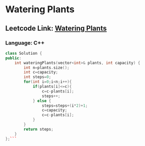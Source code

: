 # Watering Plants

## Leetcode Link: [Watering Plants](https://leetcode.com/problems/watering-plants/)
### Language: C++

```cpp
class Solution {
public:
    int wateringPlants(vector<int>& plants, int capacity) {
        int n=plants.size();
        int c=capacity;
        int steps=0;
        for(int i=0;i<n;i++){
            if(plants[i]<=c){
                c=c-plants[i];
                steps++;
            } else {
                steps=steps+(i*2)+1;
                c=capacity;
                c=c-plants[i];
            }
        }
        return steps;
    }
};```



